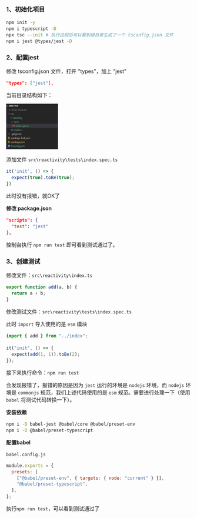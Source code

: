 ### 1、初始化项目

```bash
npm init -y
npm i typescript -D
npx tsc --init # 执行这段后可以看到根目录生成了一个 tsconfig.json 文件
npm i jest @types/jest -D
```



### 2、配置jest

修改 tsconfig.json 文件，打开 "types"，加上 "jest"

```json
"types": ["jest"], 
```

当前目录结构如下：

<img src=".\assets\1.png" alt="1" style="zoom:50%;" />

添加文件 `src\reactivity\tests\index.spec.ts`

```ts
it('init', () => {
  expect(true).toBe(true);
})
```

此时没有报错，就OK了



**修改 package.json**

```json
"scripts": {
  "test": "jest"
},
```



控制台执行 `npm run test` 即可看到测试通过了。



### 3、创建测试

修改文件：`src\reactivity\index.ts`

```ts
export function add(a, b) {
  return a + b;
}
```

修改测试文件：`src\reactivity\tests\index.spec.ts`

此时 `import` 导入使用的是 `esm` 模块

```ts
import { add } from "../index";

it("init", () => {
  expect(add(1, 1)).toBe(2);
});
```

接下来执行命令：`npm run test`

会发现报错了，报错的原因是因为 `jest` 运行的环境是 `nodejs` 环境，而 `nodejs` 环境是 `commonjs` 规范，我们上述代码使用的是 `esm` 规范。需要进行处理一下（使用 `babel` 将测试代码转换一下）。

**安装依赖**

```bash
npm i -D babel-jest @babel/core @babel/preset-env
npm i -D @babel/preset-typescript
```

**配置babel**

`babel.config.js`

```js
module.exports = {
  presets: [
    ["@babel/preset-env", { targets: { node: "current" } }],
    "@babel/preset-typescript",
  ],
};
```

执行`npm run test`，可以看到测试通过了